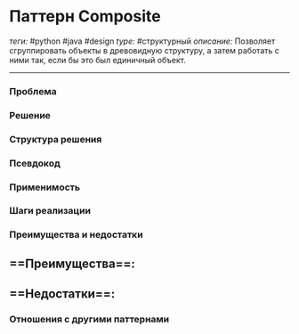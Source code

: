 # Паттерн Composite
*теги:* #python #java #design 
*type:* #структурный
*описание:* Позволяет сгруппировать объекты в древовидную структуру, а затем работать с ними так, если бы это был единичный объект.

---
### Проблема


### Решение


### Структура решения

	
### Псевдокод


### Применимость


### Шаги реализации


### Преимущества и недостатки
==Преимущества==:
- 

==Недостатки==:
- 

### Отношения с другими паттернами 
